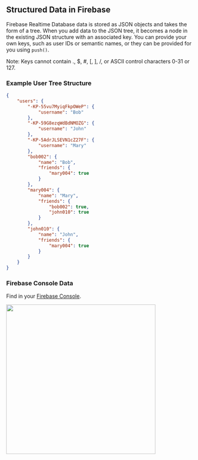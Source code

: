 ## Structured Data in Firebase

Firebase Realtime Database data is stored as JSON objects and takes the form of
a tree. When you add data to the JSON tree, it becomes a node in the existing
JSON structure with an associated key. You can provide your own keys, such as
user IDs or semantic names, or they can be provided for you using `push()`.

Note: Keys cannot contain ., $, #, [, ], /, or ASCII control characters 0-31 or 127.

### Example User Tree Structure

```JSON
{
    "users": {
        "-KP-55vu7MyiqFkpOWeP": {
            "username": "Bob"
        },
        "-KP-59G8ezqWdBdNMOZG": {
            "username": "John"
        },
        "-KP-5AdrJLSEVN1cZ27F": {
            "username": "Mary"
        },
        "bob002": {
            "name": "Bob",
            "friends": {
                "mary004": true
            }
        },
        "mary004": {
            "name": "Mary",
            "friends": {
                "bob002": true,
                "john010": true
            }
        },
        "john010": {
            "name": "John",
            "friends": {
                "mary004": true
            }
        }
    }
}
```

### Firebase Console Data

Find in your [Firebase Console](https://console.firebase.google.com/).

<img src="../images/firebase_structured_data.png" width="400px" />
